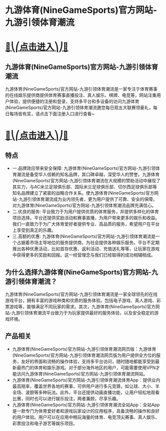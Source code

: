 # 九游体育(NineGameSports)官方网站-九游引领体育潮流

# [🍉⎝⎛点击进入⎞⎠🍉](https://kkdd668.cn)
## 九游体育(NineGameSports)官方网站-九游引领体育潮流
九游体育(NineGameSports)官方网站-九游引领体育潮流是一家专注于体育赛事的在线娱乐提供商提供体育赛事直播投注、真人娱乐、棋牌、电竞等，网站注重用户体验，提供便捷的注册和登录，支持多平台和多设备的访问九游体育(NineGameSports)官方网站-九游引领体育潮流邀您每日观五大联赛领豪礼，每日每场皆有奖，请点击下面注册入口进行查看~
# [🍉⎝⎛点击进入⎞⎠🍉](https://kkdd668.cn)

## 特点
- 一.品牌效应带来安全保障: 九游体育(NineGameSports)官方网站-九游引领体育潮流是备受华人信赖的知名品牌，其口碑卓越，深受华人的赞誉。九游体育(NineGameSports)官方网站-九游引领体育潮流在大规模的赞助活动中展现了其实力，与AC米兰足球俱乐部、国际米兰足球俱乐部、切尔西足球俱乐部等知名品牌建立了紧密的战略合作关系。使九游体育(NineGameSports)官方网站-九游引领体育潮流成为业内领先者，更为用户提供了可靠、安全的保障，对九游体育(NineGameSports)官方网站-九游引领体育潮流品牌充满信心。
- 二.优良的服务: 平台致力于为用户提供优质的体育服务，并提供多样化的体育项目选择。平台还提供奖励活动和赛事直播，为用户带来更多的娱乐和收益。我们一直致力于为广大体育爱好者提供专业、高品质的服务，希望用户在平台上享受到真正的乐趣。
- 三.高额的优惠: 九游体育(NineGameSports)官方网站-九游引领体育潮流是一个占据着市场主导地位的服务提供商，为社会提供各种娱乐服务。平台不定期推出各种优惠活动，比如首存优惠、返利活动、充值送礼等等，让玩家在游戏中获得更多的奖励和回报。这一经营理念与我们已经取得的成功相辅相成。

## 为什么选择九游体育(NineGameSports)官方网站-九游引领体育潮流？
九游体育(NineGameSports)官方网站-九游引领体育潮流是一家全球领先的在线游戏平台，拥有丰富的游戏种类和优质的服务体验。包括电子游戏、真人游戏、彩票游戏等，能够满足不同玩家的需求。其次，九游体育(NineGameSports)官方网站-九游引领体育潮流平台致力于为玩家提供最好的服务体验，以及安全稳定的游戏环境。
## 产品相关
- 九游体育(NineGameSports)官方网站-九游引领体育潮流网页版：九游体育(NineGameSports)官方网站-九游引领体育潮流网页版为用户提供全方位的服务，友好的界面和流畅的操作体验，支持多平台访问，随时随地都能享受到最新最热门的体育和娱乐游戏。对于部分海外地区的用户，可能需要使用VPN才能访问九游体育(NineGameSports)官方网站-九游引领体育潮流网站。
- 九游体育(NineGameSports)官方网站-九游引领体育潮流体育App：提供业内最高赔率，覆盖世界各地的赛事，可供用户进行多元竞猜，如让球、大小、半全场、波胆等多种玩法。此外，平台还提供动画直播功能，让用户轻松地观看比赛，同时也可以进行娱乐投注，两者兼顾，尽享乐趣。
- 九游体育(NineGameSports)官方网站-九游引领体育潮流全站App：全站App是一款专门为体育爱好者和游戏玩家设计的应用程序，具备流畅的操作和良好的用户体验。用户可以在应用中畅玩海量的体育、电竞顶尖赛事、真人娱乐、彩票投注和电子游艺等娱乐项目。
